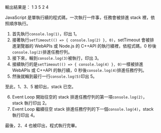 輸出結果是：
1
3
5
2
4

JavaScript 是單執行續的程式碼，一次執行一件事，任務會被排進 stack 裡，依照順序執行。

1. 首先執行`console.log(1)`，印出 1。
2. 接著執行`setTimeout(() => { console.log(2) }, 0)`，setTimeout 會被排進瀏覽器的 WebAPIs 或 Node.js 的 C++API 的執行續裡，依程式碼，0 秒後`console.log(2)`排進任務佇列。
3. 接下來，輪到`console.log(3)`被執行，印出 3。
4. 接續執行的是`setTimeout(() => { console.log(4) }, 0)`一樣被排進 WebAPIs 或 C++API 的執行續，0 秒後`console.log(4)`排進任務佇列。
5. 然後就輪到最行一行`console.log(5)`印出 5。

至此，1、3、5 被印出，stack 已空。

6. Event Loop 開始往空的 stack 排進任務佇列的第一項`console.log(2)`，stack 執行印出 2。
7. Event Loop 繼續往空 stack 排進任務佇列的下一個`console.log(4)`，stack 執行印出 4。

最後，2、4 也被印出，程式執行完畢。